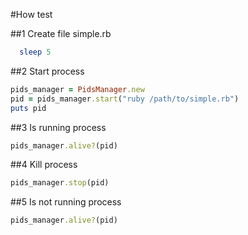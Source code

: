 #How test

##1 Create file simple.rb
```ruby
  sleep 5
``` 

##2 Start process
```ruby
pids_manager = PidsManager.new
pid = pids_manager.start("ruby /path/to/simple.rb")
puts pid
``` 
##3 Is running process
```ruby
pids_manager.alive?(pid)
``` 
##4 Kill process
```ruby
pids_manager.stop(pid)
```
##5 Is not running process 
```ruby
pids_manager.alive?(pid)
```
